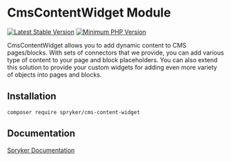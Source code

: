 # CmsContentWidget Module
[![Latest Stable Version](https://poser.pugx.org/spryker/cms-content-widget/v/stable.svg)](https://packagist.org/packages/spryker/cms-content-widget)
[![Minimum PHP Version](https://img.shields.io/badge/php-%3E%3D%208.1-8892BF.svg)](https://php.net/)

CmsContentWidget allows you to add dynamic content to CMS pages/blocks. With sets of connectors that we provide, you can add various type of content to your page and block placeholders. You can also extend this solution to provide your custom widgets for adding even more variety of objects into pages and blocks.

## Installation

```
composer require spryker/cms-content-widget
```

## Documentation

[Spryker Documentation](https://docs.spryker.com)
